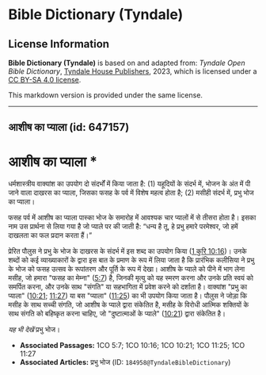 # Bible Dictionary (Tyndale)

## License Information

**Bible Dictionary (Tyndale)** is based on and adapted from: _Tyndale Open Bible Dictionary_, [Tyndale House Publishers](https://tyndaleopenresources.com/), 2023, which is licensed under a [CC BY-SA 4.0 license](https://creativecommons.org/licenses/by-sa/4.0/legalcode.en).

This markdown version is provided under the same license.



--------------------------------

## आशीष का प्याला (id: 647157)

आशीष का प्याला \*
=================

धर्मशास्त्रीय वाक्यांश का उपयोग दो संदर्भों में किया जाता है: (1\) यहूदियों के संदर्भ में, भोजन के अंत में पी जाने वाला दाखरस का प्याला, जिसका फसह के पर्व में विशेष महत्व होता है; (2\) मसीही संदर्भ में, प्रभु भोज का प्याला।

फसह पर्व में आशीष का प्याला पास्का भोज के समारोह में आवश्यक चार प्यालों में से तीसरा होता है। इसका नाम उस प्रार्थना से लिया गया है जो प्याले पर की जाती है: “धन्य है तू, हे प्रभु हमारे परमेश्वर, जो हमें दाखलता का फल प्रदान करता हैं।”

प्रेरित पौलुस ने प्रभु के भोज के दाखरस के संदर्भ में इस शब्द का उपयोग किया ([1 कुरि 10:16](https://ref.ly/1Cor10:16))। उनके शब्दों को कई व्याख्याकारों के द्वारा इस बात के प्रमाण के रूप में लिया जाता है कि प्रारंभिक कलीसिया ने प्रभु के भोज को फसह उत्सव के रूपांतरण और पूर्ति के रूप में देखा। आशीष के प्याले को पीने में भाग लेना मसीह, जो हमारा "फसह का मेम्ना" ([5:7](https://ref.ly/1Cor5:7)) है, जिनकी मृत्यु को यह स्मरण करना और उनके प्रति स्वयं को समर्पित करना, और उनके साथ "संगति" या सहभागिता में प्रवेश करने को दर्शाता है। वाक्यांश "प्रभु का प्याला" ([10:21](https://ref.ly/1Cor10:21); [11:27](https://ref.ly/1Cor11:27)) या बस "प्याला" ([11:25](https://ref.ly/1Cor11:25)) का भी उपयोग किया जाता है। पौलुस ने जोड़ा कि मसीह के साथ सच्ची संगति, जो आशीष के प्याले द्वारा संकेतित है, मसीह के विरोधी आत्मिक शक्तियों के साथ संगति को बहिष्कृत करना चाहिए, जो "दुष्टात्माओं के प्याले" ([10:21](https://ref.ly/1Cor10:21)) द्वारा संकेतित है।

*यह भी देखें* प्रभु भोज।

* **Associated Passages:** 1CO 5:7; 1CO 10:16; 1CO 10:21; 1CO 11:25; 1CO 11:27
* **Associated Articles:** प्रभु भोज (ID: `184958@TyndaleBibleDictionary`)

